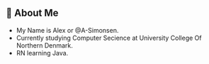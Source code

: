 ## 🚀 About Me
- My Name is Alex or @A-Simonsen.
- Currently studying Computer Secience at University College Of Northern Denmark.
- RN learning Java.

<!---
A-Simonsen/A-Simonsen is a ✨ special ✨ repository because its `README.md` (this file) appears on your GitHub profile.
You can click the Preview link to take a look at your changes.
--->

